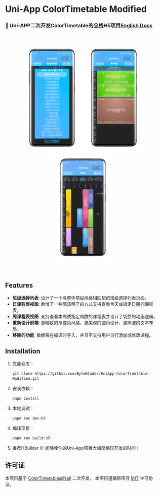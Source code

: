 # Uni-App ColorTimetable Modified
### 📅 Uni-APP二次开发ColorTimetable的全栈H5项目[English Docs](https://github.com/ByteBlader/UniApp-ColorTimetable-Modified/blob/main/README.md)
<br>
<p align='center'>
  <img src="screenshot/1.png" height="350"></img>
  <img src="screenshot/2.png" height="350"></img>
  <img src="screenshot/3.png" height="350"></img>
</p>
<br>

## Features

- **班级选择列表**: 设计了一个与整体项目风格相匹配的班级选择列表页面。
- **日课程表视图**: 新增了一种简洁明了的方式支持查看今天或指定日期的课程表。
- **周课程表视图**: 支持查看本周或指定周数的课程表并设计了切换的动画逻辑。
- **重新设计前端**: 更精致的渐变色风格，更美观的圆角设计，更简洁的文本布局。
- **移除的功能**: 数据需在编译时导入，并且不支持用户自行添加或修改课程。

## Installation

1. 克隆仓库：
   ```
   git clone https://github.com/ByteBlader/UniApp-ColorTimetable-Modified.git
   ```
2. 安装依赖：
   ```
   pnpm install
   ```
3. 本地调试：
   ```
   pnpm run dev:h5
   ```
4. 编译项目：
   ```
   pnpm run build:h5
   ```
5. 推荐HBuilder X:
能够使你的Uni-App项目大幅度缩短开发的时间！

## 许可证
本项目基于 [ColorTimetable@Neil](https://github.com/zguolee/ColorTimetable) 二次开发。
本项目遵循原项目 [MIT](https://github.com/ByteBlader/UniApp-ColorTimetable-Modified/blob/main/LICENSE) 许可协议。
